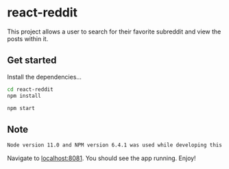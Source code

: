 # react-reddit
This project allows a user to search for their favorite subreddit and view the posts within it.

## Get started

Install the dependencies...

```bash
cd react-reddit
npm install
```

```bash
npm start
```

## Note

```bash
Node version 11.0 and NPM version 6.4.1 was used while developing this project
```

Navigate to [localhost:8081](http://localhost:8081). You should see the app running. Enjoy!
